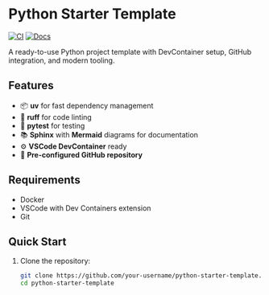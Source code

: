 # Python Starter Template

[![CI](https://github.com/michdo/python-starter-template/actions/workflows/ci.yml/badge.svg)](https://github.com/michdo/python-starter-template/actions/workflows/ci.yml)
[![Docs](https://img.shields.io/badge/docs-python--starter--template-blue)](https://michdo.github.io/python-starter-template/)

A ready-to-use Python project template with DevContainer setup, GitHub integration, and modern tooling.

## Features

- 📦 **uv** for fast dependency management
- 🧹 **ruff** for code linting
- 🧪 **pytest** for testing
- 📚 **Sphinx** with **Mermaid** diagrams for documentation
- ⚙️ **VSCode DevContainer** ready
- 📝 **Pre-configured GitHub repository**

## Requirements

- Docker
- VSCode with Dev Containers extension
- Git

## Quick Start

1. Clone the repository:
   ```bash
   git clone https://github.com/your-username/python-starter-template.git
   cd python-starter-template
